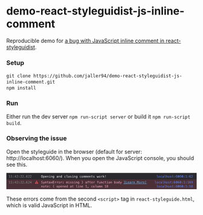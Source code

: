 # demo-react-styleguidist-js-inline-comment
Reproducible demo for [a bug with JavaScript inline comment in react-styleguidist](https://github.com/styleguidist/react-styleguidist/issues/1189).

### Setup
```
git clone https://github.com/jaller94/demo-react-styleguidist-js-inline-comment.git
npm install
```

### Run
Either run the dev server `npm run-script server` or build it `npm run-script build`.

### Observing the issue
Open the styleguide in the browser (default for server: http://localhost:6060/).
When you open the JavaScript console, you should see this.

![JavaScript log output: Opening and closing comments work! JavaScript error: SyntaxError: missing } after function body. Learn More](screenshot.png)

These errors come from the second `<script>` tag in `react-styleguide.html`, which is valid JavaScript in HTML.

